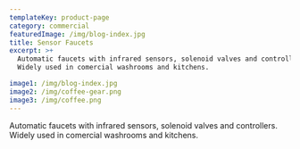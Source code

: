```yaml
---
templateKey: product-page
category: commercial
featuredImage: /img/blog-index.jpg
title: Sensor Faucets
excerpt: >+
  Automatic faucets with infrared sensors, solenoid valves and controllers.
  Widely used in comercial washrooms and kitchens.

image1: /img/blog-index.jpg
image2: /img/coffee-gear.png
image3: /img/coffee.png
---
```

Automatic faucets with infrared sensors, solenoid valves and controllers. Widely used in comercial washrooms and kitchens.